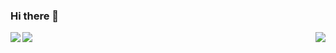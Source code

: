 ### Hi there 👋

<a href="https://github.com/ASHUdev05">
  <img align="left" src="https://github-readme-stats.vercel.app/api?username=ASHUdev05&count_private=true&show_icons=true&theme=radical&hide_border=true&bg_color=0d1117">
  <img align="right" src="https://github-readme-stats.vercel.app/api/top-langs/?username=ASHUdev05&count_private=true&show_icons=true&theme=radical&hide_border=true&bg_color=0d1117">
  <img align="left" src="https://github-readme-stats.vercel.app/api/wakatime?username=ASHUdev05&count_private=true&show_icons=true&theme=radical&hide_border=true&bg_color=0d1117">
</a>

<!--
**ASHUdev05/ASHUdev05** is a ✨ _special_ ✨ repository because its `README.md` (this file) appears on your GitHub profile.

Here are some ideas to get you started:

- 🔭 I’m currently working on ...
- 🌱 I’m currently learning ...
- 👯 I’m looking to collaborate on ...
- 🤔 I’m looking for help with ...
- 💬 Ask me about ...
- 📫 How to reach me: ...
- 😄 Pronouns: ...
- ⚡ Fun fact: ...
-->
